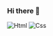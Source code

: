 ### Hi there 👋

![Html](https://img.shields.io/badge/Html-red?style=for-the-badge&logo=html)
![Css](https://img.shields.io/badge/-Css-#ee612c)
